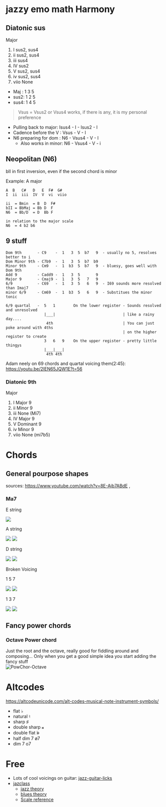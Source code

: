 
# jazzy emo math Harmony
## Diatonic sus
Major
1. I sus2, sus4
2. ii sus2, sus4
3. iii sus4
4. IV sus2
5. V sus2, sus4
6. iv sus2, sus4
7. viio None

- Maj : 1 3 5
- sus2: 1 2 5
- sus4: 1 4 5 

> Vsus = Vsus2 or Vsus4 works, if there is any, it is my personal preference
- Pulling back to major: Isus4 - I - Isus2 - I
- Cadence before the V : Vsus - V - I 
- N6 preparing for dom : N6 - Vsus4 - V - I
  - Also works in minor: N6 - Vsus4 - V - i

## Neopolitan (N6)
bII in first inversion, even if the second chord is minor

Example: A major
```
A  B   C#   D   E  F#  G#
I  ii  iii  IV  V  vi  viio

ii  = Bmin  = B  D  F#
bII = BbMaj = Bb D  F   
N6  = Bb/D  = D  Bb F 

in relation to the major scale
N6  = 4 b2 b6   
```

## 9 stuff
```
Dom 9th       - C9    -  1   3  5  b7   9  - usually no 5, resolves better to i
Dom Minor 9th - C7b9  -  1   3  5  b7  b9 
Minor 9th     - Cm9   -  1  b3  5  b7   9  - bluesy, goes well with Dom 9th 
Add 9         - Cadd9 -  1   3  5       9
Major 9       - Cmaj9 -  1   3  5   7   9 
6/9           - C69   -  1   3  5   6   9  - I69 sounds more resolved than Imaj7
minor 6/9     - Cm69  -  1  b3  5   6   9  - Substitues the minor tonic

6/9 quartal   -  5   1        On the lower register - Sounds resolved and unresolved
                 |___|                              | like a rainy day....
                  4th                               | You can just poke around with 4ths
                                                    | on the higher register to create
                 3   6   9    On the upper register - pretty little thingys
                 |___|___|
                  4th 4th
```
Adam neely on 69 chords and quartal voicing them(2:45): https://youtu.be/2IEN65JQW1E?t=56 
### Diatonic 9th
Major
1. I Major 9
2. ii Minor 9
3. iii None (Mi7)
4. IV Major 9
5. V Dominant 9
6. iv Minor 9
7. viio None (mi7b5)

# Chords
## General pourpose shapes
sources: https://www.youtube.com/watch?v=8E-Ajb7ABdE , 
### Ma7
E string

![](https://user-images.githubusercontent.com/65428925/120029892-19623700-bfcd-11eb-8e0d-6a6d60d5d71f.png)

A string

![](https://user-images.githubusercontent.com/65428925/120030129-7100a280-bfcd-11eb-8c47-9dcf04cb01a7.png)
![](https://user-images.githubusercontent.com/65428925/120030138-7362fc80-bfcd-11eb-8ec4-5518529e831f.png)

D string

![](https://user-images.githubusercontent.com/65428925/120030314-ac02d600-bfcd-11eb-9a13-329cb385cafd.png)
![](https://user-images.githubusercontent.com/65428925/120030266-a1484100-bfcd-11eb-95ab-ac882ad1de44.png)

Broken Voicing

1 5 7

![](https://user-images.githubusercontent.com/65428925/120030441-dce30b00-bfcd-11eb-933a-376756adaff0.png)
![](https://user-images.githubusercontent.com/65428925/120030596-0c921300-bfce-11eb-92b8-0922ee85929d.png)

1 3 7

![](https://user-images.githubusercontent.com/65428925/120030511-f3896200-bfcd-11eb-9c70-7b8be5a47b6e.png)
![](https://user-images.githubusercontent.com/65428925/120030704-2df2ff00-bfce-11eb-9a13-aaee3083ab74.png)

## Fancy power chords
### Octave Power chord
Just the root and the octave, really good for fiddling around and composing... Only when you get a 
good simple idea you start adding the fancy stuff\
![PowChor-Octave](https://user-images.githubusercontent.com/65428925/118488417-16746600-b6f2-11eb-884d-0116802fa0a7.png)

# Altcodes
https://altcodeunicode.com/alt-codes-musical-note-instrument-symbols/
- flat ♭
- natural ♮
- sharp ♯
- double sharp 𝄪
- double flat 𝄫
- half dim 7 ø7
- dim 7 o7

# Free
- Lots of cool voicings on guitar: [jazz-guitar-licks](https://www.jazz-guitar-licks.com/)
- [jazclass](http://www.jazclass.aust.com)
  - [jazz theory](http://www.jazclass.aust.com/lessons/jt/1jt.htm)
  - [blues theory](http://www.jazclass.aust.com/blues4u/blues/default.htm)
  - [Scale reference](http://www.jazclass.aust.com/scales/scamaj.htm)
